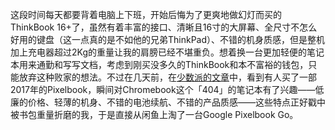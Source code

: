 这段时间每天都要背着电脑上下班，开始后悔为了更爽地做幻灯而买的ThinkBook 16+了，虽然有着丰富的接口、清晰且16寸的大屏幕、全尺寸不怎么好用的键盘（这一点真的是不如他的兄弟ThinkPad）、不错的机身质感，但是整机加上充电器超过2Kg的重量让我的肩膀已经不堪重负。想着换一台更加轻便的笔记本用来通勤和写写文档，考虑到刚买没多久的ThinkBook和本不富裕的钱包，只能放弃这种败家的想法。不过在几天前，在[少数派的文章](https://sspai.com/post/80882)中，看到有人买了一部2017年的Pixelbook，瞬间对Chromebook这个「404」的笔记本有了兴趣——低廉的价格、轻薄的机身、不错的电池续航、不错的产品质感——这些特点正好戳中被书包重量折磨的我，于是直接从闲鱼上淘了一台Google Pixelbook Go。